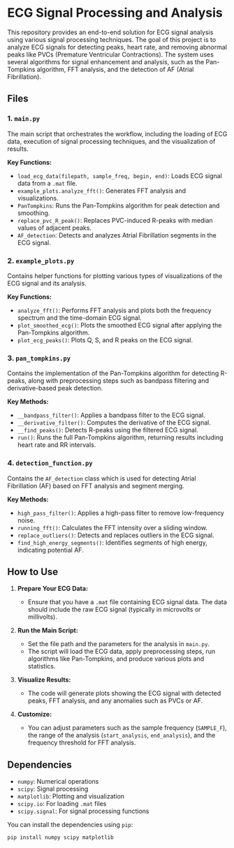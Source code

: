 # ECG Signal Processing and Analysis

This repository provides an end-to-end solution for ECG signal analysis using various signal processing techniques. The goal of this project is to analyze ECG signals for detecting peaks, heart rate, and removing abnormal peaks like PVCs (Premature Ventricular Contractions). The system uses several algorithms for signal enhancement and analysis, such as the Pan-Tompkins algorithm, FFT analysis, and the detection of AF (Atrial Fibrillation).

## Files

### 1. `main.py`
The main script that orchestrates the workflow, including the loading of ECG data, execution of signal processing techniques, and the visualization of results.

**Key Functions:**
- `load_ecg_data(filepath, sample_freq, begin, end)`: Loads ECG signal data from a `.mat` file.
- `example_plots.analyze_fft()`: Generates FFT analysis and visualizations.
- `PanTompkins`: Runs the Pan-Tompkins algorithm for peak detection and smoothing.
- `replace_pvc_R_peak()`: Replaces PVC-induced R-peaks with median values of adjacent peaks.
- `AF_detection`: Detects and analyzes Atrial Fibrillation segments in the ECG signal.

### 2. `example_plots.py`
Contains helper functions for plotting various types of visualizations of the ECG signal and its analysis.

**Key Functions:**
- `analyze_fft()`: Performs FFT analysis and plots both the frequency spectrum and the time-domain ECG signal.
- `plot_smoothed_ecg()`: Plots the smoothed ECG signal after applying the Pan-Tompkins algorithm.
- `plot_ecg_peaks()`: Plots Q, S, and R peaks on the ECG signal.

### 3. `pan_tompkins.py`
Contains the implementation of the Pan-Tompkins algorithm for detecting R-peaks, along with preprocessing steps such as bandpass filtering and derivative-based peak detection.

**Key Methods:**
- `__bandpass_filter()`: Applies a bandpass filter to the ECG signal.
- `__derivative_filter()`: Computes the derivative of the ECG signal.
- `__find_peaks()`: Detects R-peaks using the filtered ECG signal.
- `run()`: Runs the full Pan-Tompkins algorithm, returning results including heart rate and RR intervals.

### 4. `detection_function.py`
Contains the `AF_detection` class which is used for detecting Atrial Fibrillation (AF) based on FFT analysis and segment merging.

**Key Methods:**
- `high_pass_filter()`: Applies a high-pass filter to remove low-frequency noise.
- `running_fft()`: Calculates the FFT intensity over a sliding window.
- `replace_outliers()`: Detects and replaces outliers in the ECG signal.
- `find_high_energy_segments()`: Identifies segments of high energy, indicating potential AF.

## How to Use

1. **Prepare Your ECG Data:**
   - Ensure that you have a `.mat` file containing ECG signal data. The data should include the raw ECG signal (typically in microvolts or millivolts).

2. **Run the Main Script:**
   - Set the file path and the parameters for the analysis in `main.py`.
   - The script will load the ECG data, apply preprocessing steps, run algorithms like Pan-Tompkins, and produce various plots and statistics.

3. **Visualize Results:**
   - The code will generate plots showing the ECG signal with detected peaks, FFT analysis, and any anomalies such as PVCs or AF.

4. **Customize:**
   - You can adjust parameters such as the sample frequency (`SAMPLE_F`), the range of the analysis (`start_analysis`, `end_analysis`), and the frequency threshold for FFT analysis.

## Dependencies

- `numpy`: Numerical operations
- `scipy`: Signal processing
- `matplotlib`: Plotting and visualization
- `scipy.io`: For loading `.mat` files
- `scipy.signal`: For signal processing functions

You can install the dependencies using `pip`:
```bash
pip install numpy scipy matplotlib
